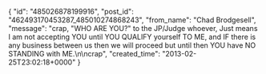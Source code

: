  {
   "id": "485026878199916",
   "post_id": "462493170453287_485010274868243",
   "from_name": "Chad Brodgesell",
   "message": "crap, \"WHO ARE YOU?\" to the JP/Judge whoever, Just means I am not accepting YOU until YOU QUALIFY yourself TO ME, and IF there is any business between us then we will proceed but until then YOU have NO STANDING with ME.\n\ncrap",
   "created_time": "2013-02-25T23:02:18+0000"
 }
